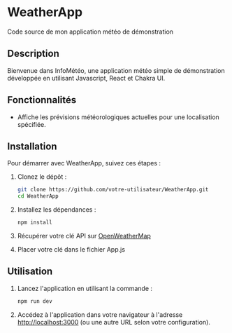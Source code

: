 # WeatherApp

Code source de mon application météo de démonstration

## Description
Bienvenue dans InfoMétéo, une application météo simple de démonstration développée en utilisant Javascript, React et Chakra UI.

## Fonctionnalités
- Affiche les prévisions météorologiques actuelles pour une localisation spécifiée.

## Installation
Pour démarrer avec WeatherApp, suivez ces étapes :

1. Clonez le dépôt :
    ```bash
    git clone https://github.com/votre-utilisateur/WeatherApp.git
    cd WeatherApp
    ```

2. Installez les dépendances :
    ```bash
    npm install
    ```
3. Récupérer votre clé API sur [OpenWeatherMap](https://openweathermap.org)

4. Placer votre clé dans le fichier App.js

## Utilisation
1. Lancez l'application en utilisant la commande :
    ```bash
    npm run dev
    ```
2. Accédez à l'application dans votre navigateur à l'adresse [http://localhost:3000](http://localhost:3000) (ou une autre URL selon votre configuration).
